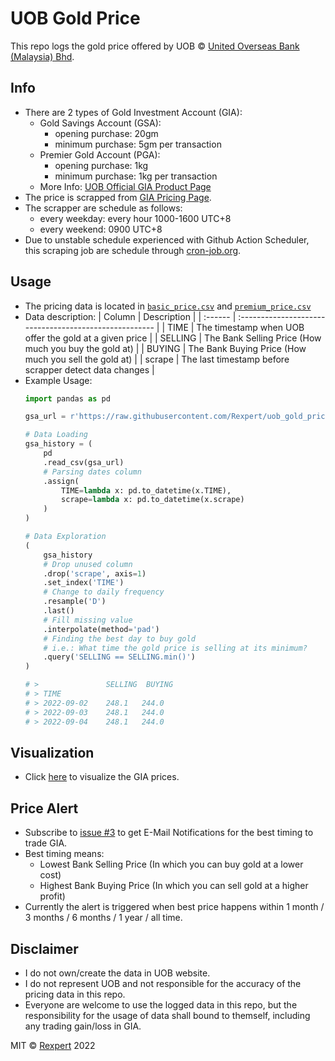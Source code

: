 # UOB Gold Price
This repo logs the gold price offered by UOB © [United Overseas Bank (Malaysia) Bhd](https://www.uob.com.my/). 

## Info
- There are 2 types of Gold Investment Account (GIA):
  - Gold Savings Account (GSA):
    - opening purchase: 20gm
    - minimum purchase: 5gm per transaction
  - Premier Gold Account (PGA):
    - opening purchase: 1kg 
    - minimum purchase: 1kg per transaction
  - More Info: [UOB Official GIA Product Page](https://www.uob.com.my/corporate/gmim/gmim-pga.page)
- The price is scrapped from [GIA Pricing Page](https://www.uob.com.my/online-rates/gold-prices.page).
- The scrapper are schedule as follows:
  - every weekday: every hour 1000-1600 UTC+8
  - every weekend: 0900 UTC+8
- Due to unstable schedule experienced with Github Action Scheduler, this scraping job are schedule through [cron-job.org](https://cron-job.org).

## Usage
- The pricing data is located in [`basic_price.csv`](data/basic_price.csv) and [`premium_price.csv`](data/premium_price.csv)
- Data description:
  | Column  | Description                                            |
  | :------ | :----------------------------------------------------- |
  | TIME    | The timestamp when UOB offer the gold at a given price |
  | SELLING | The Bank Selling Price (How much you buy the gold at)  |
  | BUYING  | The Bank Buying Price (How much you sell the gold at)  |
  | scrape  | The last timestamp before scrapper detect data changes |
- Example Usage: 
  ```Python
  import pandas as pd

  gsa_url = r'https://raw.githubusercontent.com/Rexpert/uob_gold_price/main/data/basic_price.csv'

  # Data Loading
  gsa_history = (
      pd
      .read_csv(gsa_url)
      # Parsing dates column
      .assign(
          TIME=lambda x: pd.to_datetime(x.TIME),
          scrape=lambda x: pd.to_datetime(x.scrape)
      )
  )

  # Data Exploration
  (
      gsa_history
      # Drop unused column
      .drop('scrape', axis=1)
      .set_index('TIME')
      # Change to daily frequency
      .resample('D')
      .last()
      # Fill missing value
      .interpolate(method='pad')
      # Finding the best day to buy gold 
      # i.e.: What time the gold price is selling at its minimum?
      .query('SELLING == SELLING.min()')
  )

  # >               SELLING  BUYING
  # > TIME
  # > 2022-09-02    248.1   244.0
  # > 2022-09-03    248.1   244.0
  # > 2022-09-04    248.1   244.0
  ```

## Visualization
- Click [here](https://rexpert.github.io/uob_gold_price/visualization.html) to visualize the GIA prices. 

## Price Alert
- Subscribe to [issue #3](https://github.com/Rexpert/uob_gold_price/issues/3) to get E-Mail Notifications for the best timing to trade GIA. 
- Best timing means:
  - Lowest Bank Selling Price (In which you can buy gold at a lower cost)
  - Highest Bank Buying Price (In which you can sell gold at a higher profit)
- Currently the alert is triggered when best price happens within 1 month / 3 months / 6 months / 1 year / all time.

## Disclaimer
- I do not own/create the data in UOB website.
- I do not represent UOB and not responsible for the accuracy of the pricing data in this repo. 
- Everyone are welcome to use the logged data in this repo, but the responsibility for the usage of data shall bound to themself, including any trading gain/loss in GIA. 

MIT &copy; [Rexpert](https://github.com/Rexpert) 2022
